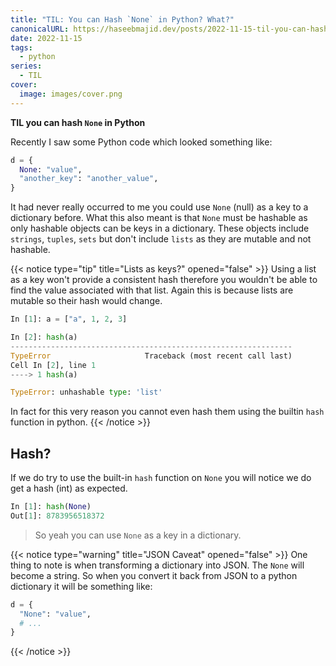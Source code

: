 ```yaml
---
title: "TIL: You can Hash `None` in Python? What?"
canonicalURL: https://haseebmajid.dev/posts/2022-11-15-til-you-can-hash-none-in-python-what/
date: 2022-11-15
tags:
  - python
series:
  - TIL
cover:
  image: images/cover.png
---
```


**TIL you can hash `None` in Python**

Recently I saw some Python code which looked something like:

```python
d = {
  None: "value",
  "another_key": "another_value",
}
```

It had never really occurred to me you could use `None` (null) as a key to a dictionary before.
What this also meant is that `None` must be hashable as only hashable objects can be keys in a dictionary.
These objects include `strings`, `tuples`, `sets` but don't include `lists` as they are mutable and not
hashable.

{{< notice type="tip" title="Lists as keys?" opened="false" >}}
Using a list as a key won't provide a consistent hash therefore you wouldn't be able
to find the value associated with that list. Again this is because lists are mutable
so their hash would change.

```python
In [1]: a = ["a", 1, 2, 3]

In [2]: hash(a)
---------------------------------------------------------------
TypeError                     Traceback (most recent call last)
Cell In [2], line 1
----> 1 hash(a)

TypeError: unhashable type: 'list'
```

In fact for this very reason you cannot even hash them using the builtin `hash` function in python.
{{< /notice >}}

## Hash?

If we do try to use the built-in `hash` function on `None` you will notice we do get a hash (int) as expected.

```python
In [1]: hash(None)
Out[1]: 8783956518372
```

> So yeah you can use `None` as a key in a dictionary.

{{< notice type="warning" title="JSON Caveat" opened="false" >}}
One thing to note is when transforming a dictionary into JSON. The `None` will become a string.
So when you convert it back from JSON to a python dictionary it will be something like:

```python
d = {
  "None": "value",
  # ...
}
```
{{< /notice >}}